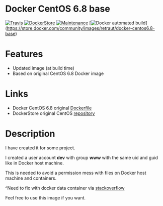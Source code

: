 # Docker CentOS 6.8 base

[![Travis](https://img.shields.io/travis/retraut/docker-centos6.8-base.svg?style=flat-square)](https://travis-ci.org/retraut/docker-centos6.8-base.svg?branch=master)
[![DockerStore](https://img.shields.io/badge/docker%20hub-link-green.svg?style=flat-square)](https://store.docker.com/community/images/retraut/docker-centos6.8-base)
[![Maintenance](https://img.shields.io/maintenance/yes/2016.svg?style=flat-square)](https://github.com/retraut)
[![Docker automated build](https://img.shields.io/docker/automated/retraut/docker-centos6.8-base.svg?style=flat-square)] (https://store.docker.com/community/images/retraut/docker-centos6.8-base)


# Features

- Updated image (at build time)
- Based on original CentOS 6.8 Docker image

# Links

- Docker CentOS 6.8 original [Dockerfile](https://github.com/CentOS/sig-cloud-instance-images/blob/f32666d2af356ed6835942ed753a4970e18bca94/docker/Dockerfile)
- DockerStore original CentOS [repository](https://store.docker.com/images/d5052416-4069-4619-8597-ba61df35ba6f?tab=description)

# Description

I have created it for some project.

I created a user account **dev** with group **www** with the same uid and guid like in Docker host machine.

This is needed to avoid a permission mess with files on Docker host machine and containers.

^Need to fix with docker data container via [stackoverflow](http://stackoverflow.com/questions/23544282/what-is-the-best-way-to-manage-permissions-for-docker-shared-volumes/27021154#27021154)

Feel free to use this image if you want.
